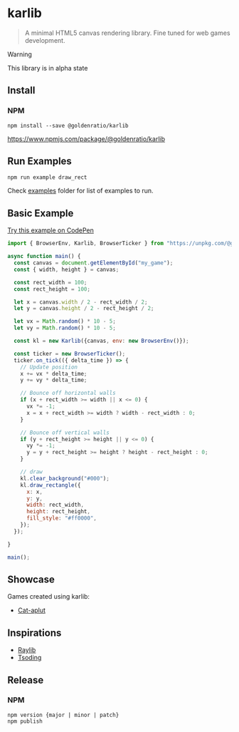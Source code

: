 # karlib

> A minimal HTML5 canvas rendering library. Fine tuned for web games development.


> [!WARNING]
> This library is in alpha state

## Install

### NPM

```console
npm install --save @goldenratio/karlib
```

https://www.npmjs.com/package/@goldenratio/karlib

## Run Examples

```console
npm run example draw_rect
```
Check [examples](./examples) folder for list of examples to run.

## Basic Example

[Try this example on CodePen](https://codepen.io/kuuuurija/pen/myeZLyK)

```js
import { BrowserEnv, Karlib, BrowserTicker } from "https://unpkg.com/@goldenratio/karlib@latest/target/karlib.min.js";

async function main() {
  const canvas = document.getElementById("my_game");
  const { width, height } = canvas;

  const rect_width = 100;
  const rect_height = 100;

  let x = canvas.width / 2 - rect_width / 2;
  let y = canvas.height / 2 - rect_height / 2;

  let vx = Math.random() * 10 - 5;
  let vy = Math.random() * 10 - 5;

  const kl = new Karlib({canvas, env: new BrowserEnv()});

  const ticker = new BrowserTicker();
  ticker.on_tick(({ delta_time }) => {
    // Update position
    x += vx * delta_time;
    y += vy * delta_time;

    // Bounce off horizontal walls
    if (x + rect_width >= width || x <= 0) {
      vx *= -1;
      x = x + rect_width >= width ? width - rect_width : 0;
    }

    // Bounce off vertical walls
    if (y + rect_height >= height || y <= 0) {
      vy *= -1;
      y = y + rect_height >= height ? height - rect_height : 0;
    }

    // draw
    kl.clear_background("#000");
    kl.draw_rectangle({
      x: x,
      y: y,
      width: rect_width,
      height: rect_height,
      fill_style: "#ff0000",
    });
  });

}

main();
```

## Showcase

Games created using karlib:

- [Cat-aplut](https://labrat.mobi/games/catapult/)

## Inspirations

- [Raylib](https://www.raylib.com/)
- [Tsoding](https://www.youtube.com/watch?v=maSIQg8IFRI)

## Release

### NPM
```
npm version {major | minor | patch}
npm publish
```
